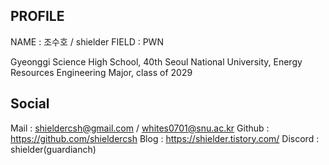 ## PROFILE

NAME : 조수호 / shielder
FIELD : PWN

Gyeonggi Science High School, 40th
Seoul National University, Energy Resources Engineering Major, class of 2029

## Social

Mail : shieldercsh@gmail.com / whites0701@snu.ac.kr
Github : https://github.com/shieldercsh
Blog : https://shielder.tistory.com/
Discord : shielder(guardianch)